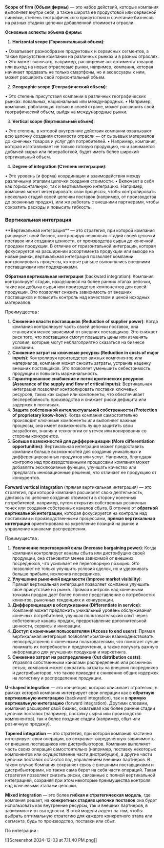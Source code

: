 **Scope of firm (Объем фирмы)** — это набор действий, которые компания выполняет внутри себя, а также широта ее продуктовой или сервисной линейки, степень географического присутствия и сочетание бизнесов на разных стадиях цепочки добавленной стоимости отрасли.

**Основные аспекты объема фирмы:**
1. **Horizontal scope (Горизонтальный объем)**:

• Охватывает разнообразие продуктовых и сервисных сегментов, а также присутствие компании на различных рынках и в разных отраслях.
• Это может включать, например, расширение ассортимента товаров или выход на новые отраслевые рынки, например, компания, которая начинает продавать не только смартфоны, но и аксессуары к ним, может расширить свой горизонтальный объем.

2. **Geographic scope (Географический объем)**:

• Это степень присутствия компании в различных географических рынках: локальных, национальных или международных.
• Например, компания, работающая только в своей стране, может расширить свой географический объем, выйдя на международные рынки.

3. **Vertical scope (Вертикальный объем)**:

• Это степень, в которой внутренние действия компании охватывают всю цепочку создания стоимости отрасли — от сырьевых материалов до конечных товаров и услуг для потребителей.
• Например, компания, которая изготавливает не только готовую продукцию, но и занимается добычей сырья или переработкой, будет иметь более широкий вертикальный объем.

4. **Degree of integration (Степень интеграции)**:

• Это уровень (и форма) координации и взаимодействия между различными этапами цепочки создания стоимости.
• Включает в себя как горизонтальную, так и вертикальную интеграцию. Например, компания может интегрировать свои процессы, чтобы контролировать несколько стадий своей цепочки поставок (например, от производства до розничных продаж), или же работать с внешними партнерами, чтобы сократить расходы и повысить гибкость.


<h3>Вертикальная интеграция</h3>  
**Вертикальная интеграция** — это стратегия, при которой компания расширяет свой бизнес, контролируя несколько стадий своей цепочки поставок или создания ценности, от производства сырья до конечной продажи продукции. В отличие от горизонтальной интеграции, которая фокусируется на расширении ассортимента продукции или выходе на новые рынки, вертикальная интеграция позволяет компании контролировать процессы, которые раньше выполнялись внешними поставщиками или подрядчиками.

**Обратная вертикальная интеграция** (backward integration): Компания контролирует стадии, находящиеся на более ранних этапах цепочки, такие как добыча сырья или производство компонентов для своей продукции. Это позволяет снизить зависимость от внешних поставщиков и повысить контроль над качеством и ценой исходных материалов.

Преимущества : 
1. **Снижение власти поставщиков (Reduction of supplier power)**: Когда компания контролирует часть своей цепочки поставок, она становится менее зависимой от внешних поставщиков. Это снижает риск того, что поставщики смогут повышать цены или изменять условия, которые могут неблагоприятно сказаться на бизнесе компании.
2. **Снижение затрат на ключевые ресурсы (Reduction in costs of major inputs)**: Контролируя производство важных компонентов или материалов, компания может снизить затраты, устранив наценку внешних поставщиков. Это позволяет уменьшить себестоимость продукции и повысить маржинальность.
3. **Гарантированное снабжение и поток критических ресурсов (Assurance of the supply and flow of critical inputs)**: Вертикальная интеграция позволяет контролировать поставки ключевых ресурсов, таких как сырье или компоненты, что обеспечивает бесперебойность производства и снижает риски дефицита или задержек в поставках.
4. **Защита собственной интеллектуальной собственности (Protection of proprietary know-how)**: Когда компания самостоятельно производит ключевые компоненты или выполняет важные процессы, она имеет возможность лучше защитить свои разработки, знания и технологии от утечек или копирования со стороны конкурентов.
5. **Больше возможностей для дифференциации (More differentiation opportunities)**: Вертикальная интеграция может предоставить компании больше возможностей для создания уникальных и дифференцированных продуктов или услуг. Например, благодаря контролю над производственными процессами компания может добавлять эксклюзивные функции, улучшать качество или предлагать инновационные решения, что отличает ее продукцию от конкурентов.


**Forward vertical integration** (прямая вертикальная интеграция) — это стратегия, при которой компания расширяет свою деятельность, двигаясь по цепочке создания стоимости в сторону конечных потребителей, например, путем открытия собственных розничных точек или создания собственных каналов сбыта. В отличие от **обратной вертикальной интеграции**, которая фокусируется на контроле над поставками и производственными процессами, **прямая вертикальная интеграция** ориентирована на укрепление позиций на рынке и управление каналами распределения.

Преимущества : 
1. **Увеличение переговорной силы (Increase bargaining power)**:  Когда компания контролирует каналы сбыта или дистрибуцию своей продукции, она становится менее зависимой от внешних посредников, что усиливает её переговорную позицию. Это позволяет не только улучшить условия сделок, но и удерживать больше прибыли, исключив посредников.
2. **Улучшение рыночной видимости (Improve market visibility)**: Прямая вертикальная интеграция позволяет компании улучшить своё присутствие на рынке. Прямой контроль над конечными точками продаж дает более полное представление о потребностях клиентов, рыночных тенденциях и конкуренции.
3. **Дифференциация в обслуживании (Differentiate in service)**: Компания может предложить уникальный уровень обслуживания конечных потребителей, улучшая пользовательский опыт через собственные каналы продаж, предоставление дополнительной ценности, сервисы и инновации.
4. **Доступ к конечным пользователям (Access to end users)**: Прямая вертикальная интеграция позволяет компании взаимодействовать непосредственно с конечными пользователями, что помогает лучше понимать их потребности и предпочтения, а также получать важную информацию для улучшения продукции и маркетинга.
5. **Снижение затрат на распределение (Cut distribution costs)**: Управляя собственными каналами распределения или розничной сетью, компания может сократить затраты на внешних посредников и дистрибьюторов, что также приводит к снижению общих издержек на логистику и распределение продукции.


**U-shaped integration** — это концепция, которая описывает стратегию, в рамках которой компания интегрирует свои операции как в **обратную вертикальную интеграцию** (backward integration), так и в **прямую вертикальную интеграцию** (forward integration). Другими словами, компания расширяет свой бизнес, охватывая как более ранние стадии цепочки поставок (например, поставку сырья или производство компонентов), так и более поздние стадии (например, сбыт или розничную продажу).

**Tapered integration** — это стратегия, при которой компания частично интегрирует свои операции, но сохраняет определенную зависимость от внешних поставщиков или дистрибьюторов. Компания выполняет часть своих операций самостоятельно (например, поставку некоторых компонентов или осуществление части дистрибуции), а другие части цепочки поставок остаются под управлением внешних партнеров. В таком случае  Компания сохраняет связь с внешними поставщиками и дистрибьюторами, но также сама берет на себя части операций. Такая стратегия позволяет снизить риски, связанные с полной вертикальной интеграцией, сохраняя при этом некоторые преимущества контроля над ключевыми этапами цепочки.

**Mixed integration** — это более **гибкая и стратегическая модель**, где компания решает, на **конкретных стадиях цепочки поставок** она будет использовать как внутренние ресурсы, так и внешних партнеров, в зависимости от выгодности. В этой модели акцент на том, чтобы выбрать оптимальную стратегию для каждого конкретного этапа или сегмента, будь то производство, поставки или сбыт.

По интеграции : 

![[Screenshot 2024-12-03 at 7.11.40 PM.png]]





